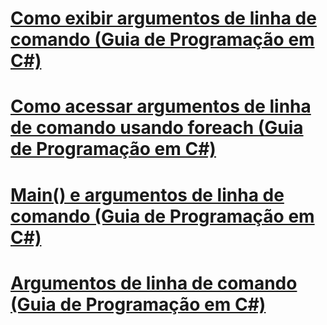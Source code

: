 # [Como exibir argumentos de linha de comando (Guia de Programação em C#)](how-to-display-command-line-arguments.md)
# [Como acessar argumentos de linha de comando usando foreach (Guia de Programação em C#)](how-to-access-command-line-arguments-using-foreach.md)
# [Main() e argumentos de linha de comando (Guia de Programação em C#)](main-and-command-line-arguments.md)
# [Argumentos de linha de comando (Guia de Programação em C#)](command-line-arguments.md)
